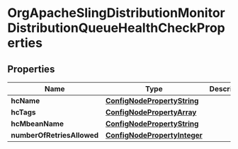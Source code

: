 

# OrgApacheSlingDistributionMonitorDistributionQueueHealthCheckProperties

## Properties

Name | Type | Description | Notes
------------ | ------------- | ------------- | -------------
**hcName** | [**ConfigNodePropertyString**](ConfigNodePropertyString.md) |  |  [optional]
**hcTags** | [**ConfigNodePropertyArray**](ConfigNodePropertyArray.md) |  |  [optional]
**hcMbeanName** | [**ConfigNodePropertyString**](ConfigNodePropertyString.md) |  |  [optional]
**numberOfRetriesAllowed** | [**ConfigNodePropertyInteger**](ConfigNodePropertyInteger.md) |  |  [optional]



